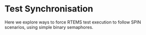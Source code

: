 # Test Synchronisation

Here we explore ways to force RTEMS test execution to follow SPIN scenarios,
using simple binary semaphores.

